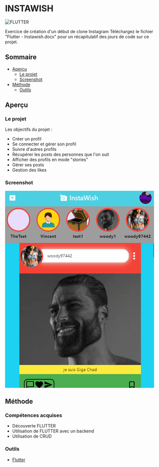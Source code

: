 # INSTAWISH

![FLUTTER](https://img.shields.io/badge/Flutter-02569B?style=for-the-badge&logo=flutter&logoColor=white)


Exercice de création d'un début de clone Instagram
Téléchargez le fichier "Flutter - Instawish.docx" pour un récapitulatif des jours de code sur ce projet.

## Sommaire

- [Aperçu](#aperçu)
  - [Le projet](#le-projet)
  - [Screenshot](#screenshot)
- [Méthode](#méthode)
  - [Outils](#outils)

## Aperçu

### Le projet

Les objectifs du projet :

- Créer un profil
- Se connecter et gérer son profil
- Suivre d'autres profils
- Récupérer les posts des personnes que l'on suit
- Afficher des profils en mode "stories"
- Gérer ses posts
- Gestion des likes

### Screenshot

![screenshot](/Image3.gif)


## Méthode

### Compétences acquises

- Découverte FLUTTER
- Utilisation de FLUTTER avec un backend
- Utilisation de CRUD

### Outils

- [Flutter](https://flutter.dev/)
